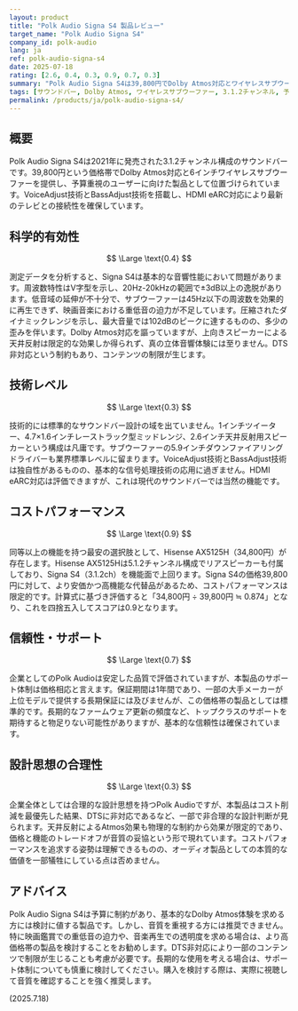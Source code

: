 ```yaml
---
layout: product
title: "Polk Audio Signa S4 製品レビュー"
target_name: "Polk Audio Signa S4"
company_id: polk-audio
lang: ja
ref: polk-audio-signa-s4
date: 2025-07-18
rating: [2.6, 0.4, 0.3, 0.9, 0.7, 0.3]
summary: "Polk Audio Signa S4は39,800円でDolby Atmos対応とワイヤレスサブウーファーを提供するサウンドバーです。価格帯では競争力があるものの、科学的有効性と技術レベルでは課題があります。"
tags: [サウンドバー, Dolby Atmos, ワイヤレスサブウーファー, 3.1.2チャンネル, 予算重視]
permalink: /products/ja/polk-audio-signa-s4/
---
```


## 概要

Polk Audio Signa S4は2021年に発売された3.1.2チャンネル構成のサウンドバーです。39,800円という価格帯でDolby Atmos対応と6インチワイヤレスサブウーファーを提供し、予算重視のユーザーに向けた製品として位置づけられています。VoiceAdjust技術とBassAdjust技術を搭載し、HDMI eARC対応により最新のテレビとの接続性を確保しています。

## 科学的有効性

$$ \Large \text{0.4} $$

測定データを分析すると、Signa S4は基本的な音響性能において問題があります。周波数特性はV字型を示し、20Hz-20kHzの範囲で±3dB以上の逸脱があります。低音域の延伸が不十分で、サブウーファーは45Hz以下の周波数を効果的に再生できず、映画音楽における重低音の迫力が不足しています。圧縮されたダイナミックレンジを示し、最大音量では102dBのピークに達するものの、多少の歪みを伴います。Dolby Atmos対応を謳っていますが、上向きスピーカーによる天井反射は限定的な効果しか得られず、真の立体音響体験には至りません。DTS非対応という制約もあり、コンテンツの制限が生じます。

## 技術レベル

$$ \Large \text{0.3} $$

技術的には標準的なサウンドバー設計の域を出ていません。1インチツイーター、4.7×1.6インチレーストラック型ミッドレンジ、2.6インチ天井反射用スピーカーという構成は凡庸です。サブウーファーの5.9インチダウンファイアリングドライバーも業界標準レベルに留まります。VoiceAdjust技術とBassAdjust技術は独自性があるものの、基本的な信号処理技術の応用に過ぎません。HDMI eARC対応は評価できますが、これは現代のサウンドバーでは当然の機能です。

## コストパフォーマンス

$$ \Large \text{0.9} $$

同等以上の機能を持つ最安の選択肢として、Hisense AX5125H（34,800円）が存在します。Hisense AX5125Hは5.1.2チャンネル構成でリアスピーカーも付属しており、Signa S4（3.1.2ch）を機能面で上回ります。Signa S4の価格39,800円に対して、より安価かつ高機能な代替品があるため、コストパフォーマンスは限定的です。計算式に基づき評価すると「34,800円 ÷ 39,800円 ≒ 0.874」となり、これを四捨五入してスコアは0.9となります。

## 信頼性・サポート

$$ \Large \text{0.7} $$

企業としてのPolk Audioは安定した品質で評価されていますが、本製品のサポート体制は価格相応と言えます。保証期間は1年間であり、一部の大手メーカーが上位モデルで提供する長期保証には及びませんが、この価格帯の製品としては標準的です。長期的なファームウェア更新の頻度など、トップクラスのサポートを期待すると物足りない可能性がありますが、基本的な信頼性は確保されています。

## 設計思想の合理性

$$ \Large \text{0.3} $$

企業全体としては合理的な設計思想を持つPolk Audioですが、本製品はコスト削減を最優先した結果、DTSに非対応であるなど、一部で非合理的な設計判断が見られます。天井反射によるAtmos効果も物理的な制約から効果が限定的であり、価格と機能のトレードオフが音質の妥協という形で現れています。コストパフォーマンスを追求する姿勢は理解できるものの、オーディオ製品としての本質的な価値を一部犠牲にしている点は否めません。

## アドバイス

Polk Audio Signa S4は予算に制約があり、基本的なDolby Atmos体験を求める方には検討に値する製品です。しかし、音質を重視する方には推奨できません。特に映画鑑賞での重低音の迫力や、音楽再生での透明度を求める場合は、より高価格帯の製品を検討することをお勧めします。DTS非対応により一部のコンテンツで制限が生じることも考慮が必要です。長期的な使用を考える場合は、サポート体制についても慎重に検討してください。購入を検討する際は、実際に視聴して音質を確認することを強く推奨します。

(2025.7.18)
